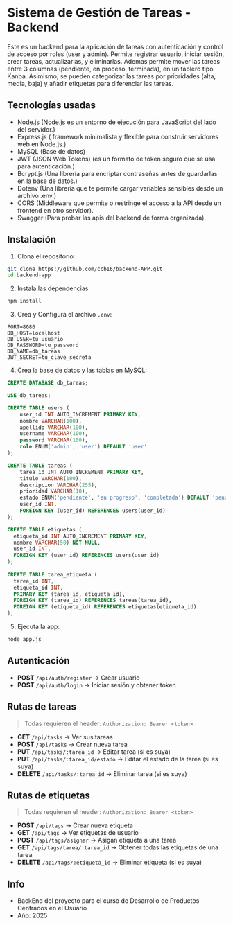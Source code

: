 # Sistema de Gestión de Tareas - Backend

Este es un backend para la aplicación de tareas con autenticación y control de acceso por roles (user y admin). Permite registrar usuario, iniciar sesión, crear tareas, actualizarlas, y eliminarlas. Ademas permite mover las tareas entre 3 columnas (pendiente, en proceso, terminada), en un tablero tipo Kanba.
Asimismo, se pueden categorizar las tareas por prioridades (alta, media, baja) y añadir etiquetas para diferenciar las tareas.

## Tecnologías usadas

* Node.js (Node.js es un entorno de ejecución para JavaScript del lado del servidor.)
* Express.js ( framework minimalista y flexible para construir servidores web en Node.js.)
* MySQL (Base de datos)
* JWT (JSON Web Tokens) (es un formato de token seguro que se usa para autenticación.)
* Bcrypt.js (Una librería para encriptar contraseñas antes de guardarlas en la base de datos.)
* Dotenv (Una librería que te permite cargar variables sensibles desde un archivo .env.)
* CORS (Middleware que permite o restringe el acceso a la API desde un frontend en otro servidor).
* Swagger (Para probar las apis del backend de forma organizada).

## Instalación

1. Clona el repositorio:

```bash
git clone https://github.com/ccb16/backend-APP.git
cd backend-app
```

2. Instala las dependencias:

```bash
npm install
```

3. Crea y Configura el archivo `.env`:

```env
PORT=8080
DB_HOST=localhost
DB_USER=tu_usuario
DB_PASSWORD=tu_password
DB_NAME=db_tareas
JWT_SECRET=tu_clave_secreta
```

4. Crea la base de datos y las tablas en MySQL:

```sql
CREATE DATABASE db_tareas;

USE db_tareas;

CREATE TABLE users (
    user_id INT AUTO_INCREMENT PRIMARY KEY,
    nombre VARCHAR(100),
    apellido VARCHAR(100),
    username VARCHAR(100),
    password VARCHAR(100),
    role ENUM('admin', 'user') DEFAULT 'user'
);

CREATE TABLE tareas (
    tarea_id INT AUTO_INCREMENT PRIMARY KEY,
    titulo VARCHAR(100),
    descripcion VARCHAR(255),
    prioridad VARCHAR(10),
    estado ENUM('pendiente', 'en progreso', 'completada') DEFAULT 'pendiente',
    user_id INT,
    FOREIGN KEY (user_id) REFERENCES users(user_id)
);

CREATE TABLE etiquetas (
  etiqueta_id INT AUTO_INCREMENT PRIMARY KEY,
  nombre VARCHAR(50) NOT NULL,
  user_id INT,
  FOREIGN KEY (user_id) REFERENCES users(user_id)
);
 
CREATE TABLE tarea_etiqueta (
  tarea_id INT,
  etiqueta_id INT,
  PRIMARY KEY (tarea_id, etiqueta_id),
  FOREIGN KEY (tarea_id) REFERENCES tareas(tarea_id),
  FOREIGN KEY (etiqueta_id) REFERENCES etiquetas(etiqueta_id)
);
```

5. Ejecuta la app:

```bash
node app.js
```

## Autenticación

* **POST** `/api/auth/register` → Crear usuario
* **POST** `/api/auth/login` → Iniciar sesión y obtener token

## Rutas de tareas

> Todas requieren el header: `Authorization: Bearer <token>`

* **GET** `/api/tasks` → Ver sus tareas
* **POST** `/api/tasks` → Crear nueva tarea
* **PUT** `/api/tasks/:tarea_id` → Editar tarea (si es suya)
* **PUT** `/api/tasks/:tarea_id/estado` → Editar el estado de la tarea (si es suya)
* **DELETE** `/api/tasks/:tarea_id` → Eliminar tarea (si es suya)

## Rutas de etiquetas

> Todas requieren el header: `Authorization: Bearer <token>`

* **POST** `/api/tags` → Crear nueva etiqueta
* **GET** `/api/tags` → Ver etiquetas de usuario
* **POST** `/api/tags/asignar` → Asigan etiqueta a una tarea
* **GET** `/api/tags/tarea/:tarea_id` → Obtener todas las etiquetas de una tarea
* **DELETE** `/api/tags/:etiqueta_id` → Eliminar etiqueta (si es suya)

## Info

- BackEnd del proyecto para el curso de Desarrollo de Productos Centrados en el Usuario
- Año: 2025
